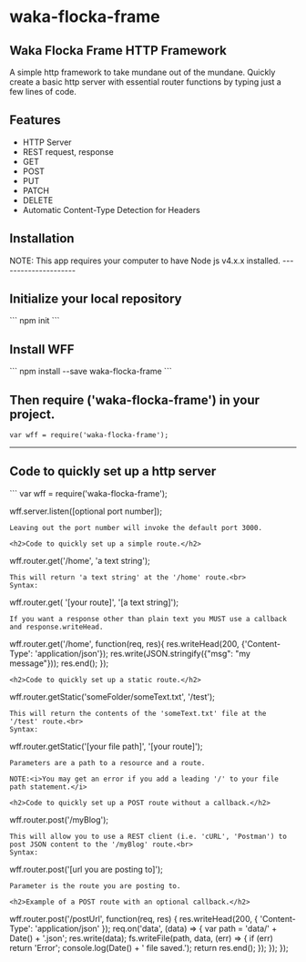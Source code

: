 # waka-flocka-frame

<h2>Waka Flocka Frame HTTP Framework</h2>

A simple http framework to take mundane out of the mundane. Quickly create a basic http server with essential router functions by typing just a few lines of code.

<h2>Features</h2>
<ul>
 <li>HTTP Server</li>
 <li>REST request, response</li>
 <li>GET</li>
 <li>POST</li>
 <li>PUT</li>
 <li>PATCH</li>
 <li>DELETE</li>
 <li>Automatic Content-Type Detection for Headers</li>
</ul>

<h2>Installation</h2>
NOTE: This app requires your computer to have Node js v4.x.x installed. 
---------------------
<h2>Initialize your local repository</h2>
  ```
  npm init
  ```

<h2>Install WFF</h2>
```
npm install --save waka-flocka-frame
```

<h2>Then require ('waka-flocka-frame') in your project.</h2>

```var wff = require('waka-flocka-frame');```

--------------------
<h2>Code to quickly set up a http server</h2>
```
var wff = require('waka-flocka-frame');

wff.server.listen([optional port number]);
```
Leaving out the port number will invoke the default port 3000.

<h2>Code to quickly set up a simple route.</h2>
```
wff.router.get('/home', 'a text string');
```
This will return 'a text string' at the '/home' route.<br>
Syntax:
 ```
 wff.router.get( '[your route]', '[a text string]');
 ```
If you want a response other than plain text you MUST use a callback
and response.writeHead.
```
wff.router.get('/home', function(req, res){
    res.writeHead(200, {'Content-Type': 'application/json'});
    res.write(JSON.stringify({"msg": "my message"}));
    res.end();
  });
```
<h2>Code to quickly set up a static route.</h2>
```
wff.router.getStatic('someFolder/someText.txt', '/test');
```
This will return the contents of the 'someText.txt' file at the '/test' route.<br>
Syntax:
```
wff.router.getStatic('[your file path]', '[your route]');
```
Parameters are a path to a resource and a route.

NOTE:<i>You may get an error if you add a leading '/' to your file path statement.</i>

<h2>Code to quickly set up a POST route without a callback.</h2>
```
wff.router.post('/myBlog');
```
This will allow you to use a REST client (i.e. 'cURL', 'Postman') to post JSON content to the '/myBlog' route.<br>
Syntax:
```
wff.router.post('[url you are posting to]');
```
Parameter is the route you are posting to.

<h2>Example of a POST route with an optional callback.</h2>
```
wff.router.post('/postUrl', function(req, res) {
  res.writeHead(200, { 'Content-Type': 'application/json' });
   req.on('data', (data) => {
     var path = 'data/' + Date() + '.json';
     res.write(data);
     fs.writeFile(path, data, (err) => {
       if (err) return 'Error';
       console.log(Date() + ' file saved.');
       return res.end();
     });
   });
});
```
